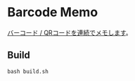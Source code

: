 # Barcode Memo
[バーコード / QRコードを連続でメモします](https://marmooo.github.io/barcode-memo/)。

## Build
```
bash build.sh
```

